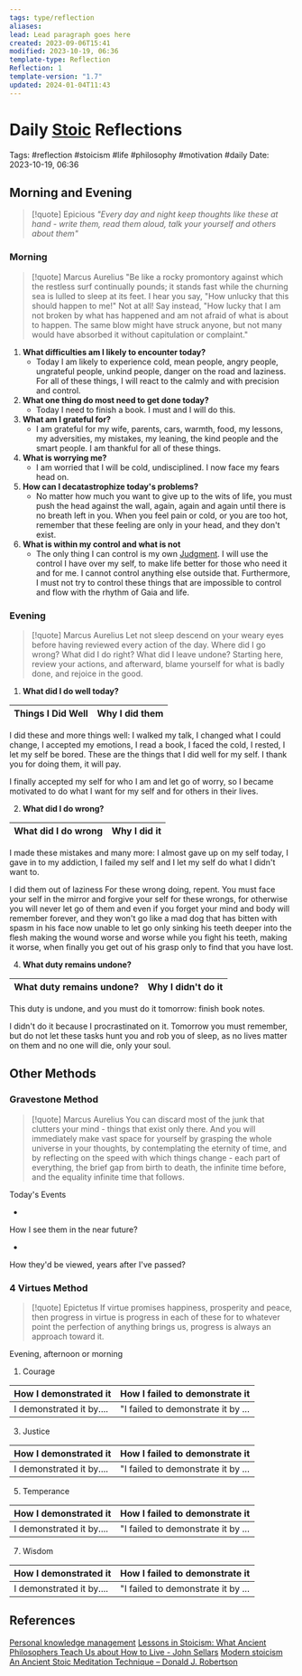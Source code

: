 ```yaml
---
tags: type/reflection
aliases: 
lead: Lead paragraph goes here
created: 2023-09-06T15:41
modified: 2023-10-19, 06:36
template-type: Reflection
Reflection: 1
template-version: "1.7"
updated: 2024-01-04T11:43
---
```



# Daily [Stoic](../SLIP-BOX/Stoicism.md) Reflections

Tags:  #reflection #stoicism #life #philosophy #motivation #daily 
Date: 2023-10-19, 06:36

## Morning and Evening

> [!quote] Epicious 
> _"Every day and night keep thoughts like these at hand - write them, read them aloud, talk your yourself and others about them"_

### Morning

> [!quote] Marcus Aurelius
> "Be like a rocky promontory against which the restless surf continually pounds; it stands fast while the churning sea is lulled to sleep at its feet. I hear you say, "How unlucky that this should happen to me!" Not at all! Say instead, "How lucky that I am not broken by what has happened and am not afraid of what is about to happen. The same blow might have struck anyone, but not many would have absorbed it without capitulation or complaint."

1. **What difficulties am I likely to encounter today?**
	- Today I am likely to experience cold, mean people, angry people, ungrateful people, unkind people, danger on the road and laziness. For all of these things, I will react to the calmly and with precision and control.
2. **What one thing do most need to get done today?**
	- Today I need to finish a book. I must and I will do this.
1. **What am I grateful for?**
	- I am grateful for my wife, parents, cars, warmth, food, my lessons, my adversities, my mistakes, my leaning, the kind people and the smart people. I am thankful for all of these things.
2. **What is worrying me?**
	- I am worried that I will be cold, undisciplined. I now face my fears head on.
3. **How can I decatastrophize today's problems?**
	- No matter how much you want to give up to the wits of life, you must push the head against the wall, again, again and again until there is no breath left in you. When you feel pain or cold, or you are too hot, remember that these feeling are only in your head, and they don't exist.
1. **What is within my control and what is not**
	- The only thing I can control is my own [Judgment](../SLIP-BOX/Control%20Over%20Judgment.md). I will use the control I have over my self, to make life better for those who need it and for me. I cannot control anything else outside that. Furthermore, I must not try to control these things that are impossible to control and flow with the rhythm of Gaia and life. 

### Evening

> [!quote] Marcus Aurelius
> Let not sleep descend on your weary eyes before having reviewed every action of the day. Where did I go wrong? What did I do right? What did I leave undone? Starting here, review your actions, and afterward, blame yourself for what is badly done, and rejoice in the good.

1. **What did I do well today?**

| Things I Did Well | Why I did them |
| ------------------- | ---------------- |

I did these and more things well: I walked my talk, I changed what I could change, I accepted my emotions, I read a book, I faced the cold, I rested, I let my self be bored. These are the things that I did well for my self. I thank you for doing them, it will pay. 

I finally accepted my self for who I am and let go of worry, so I became motivated to do what I want for my self and for others in their lives.   

2. **What did I do wrong?**

| What did I do wrong | Why I did it |
| ------------------- | ---------------- |

I made these mistakes and many more: I almost gave up on my self today, I gave in to my addiction, I failed my self and I let my self do what I didn't want to.

I did them out of laziness For these wrong doing, repent. You must face your self in the mirror and forgive your self for these wrongs, for otherwise you will never let go of them and even if you forget your mind and body will remember forever, and they won't go like a mad dog that has bitten with spasm in his face now unable to let go only sinking his teeth deeper into the flesh making the wound worse and worse while you fight his teeth, making it worse, when finally you get out of his grasp only to find that you have lost. 

4. **What duty remains undone?**

| What duty remains undone? | Why I didn't do it |
| ------------------- | ---------------- |

This duty is undone, and you must do it tomorrow: finish book notes.

I didn't do it because I procrastinated on it. Tomorrow you must remember, but do not let these tasks hunt you and rob you of sleep, as no lives matter on them and no one will die, only your soul. 

## Other Methods

### Gravestone Method

> [!quote] Marcus Aurelius
> You can discard most of the junk that clutters your mind - things that exist only there. And you will immediately make vast space for yourself by grasping the whole universe in your thoughts, by contemplating the eternity of time, and by reflecting on the speed with which things change - each part of everything, the brief gap from birth to death, the infinite time before, and the equality infinite time that follows. 

Today's Events 

-

How I see them in the near future? 

-

How they'd be viewed, years after I've passed?

### 4 Virtues Method

> [!quote] Epictetus 
> If virtue promises happiness, prosperity and peace, then progress in virtue is progress in each of these for to whatever point the perfection of anything brings us, progress is always an approach toward it.

Evening, afternoon or morning

1. Courage 

| How I demonstrated it  | How I failed to demonstrate it |
| ------------------- | ---------------- |
| I demonstrated it by....                 | "I failed to demonstrate it by ...              |

3. Justice

| How I demonstrated it  | How I failed to demonstrate it |
| ------------------- | ---------------- |
| I demonstrated it by....                 | "I failed to demonstrate it by ...             

5. Temperance

| How I demonstrated it  | How I failed to demonstrate it |
| ------------------- | ---------------- |
| I demonstrated it by....                 | "I failed to demonstrate it by ...             

7. Wisdom

| How I demonstrated it  | How I failed to demonstrate it |
| ------------------- | ---------------- |
| I demonstrated it by....                 | "I failed to demonstrate it by ...             

## References

[Personal knowledge management](Personal%20knowledge%20management.md)
[Lessons in Stoicism: What Ancient Philosophers Teach Us about How to Live - John Sellars](https://books.google.cz/books/about/Lessons_in_Stoicism.html?id=ky84zQEACAAJ&redir_esc=y)
[Modern stoicism](https://modernstoicism.com/)
[An Ancient Stoic Meditation Technique – Donald J. Robertson](https://donaldrobertson.name/2017/03/22/an-ancient-stoic-meditation-technique/)



